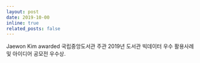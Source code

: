 ```yaml
---
layout: post
date: 2019-10-00
inline: true
related_posts: false
---
```


Jaewon Kim awarded 국립중앙도서관 주관 2019년 도서관 빅데이터 우수 활용사례 및 아이디어 공모전 우수상.